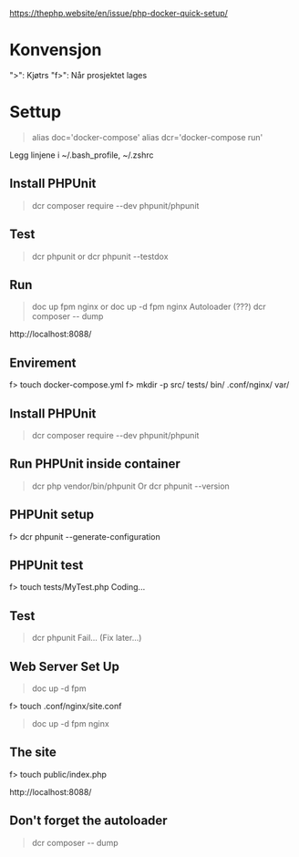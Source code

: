 
https://thephp.website/en/issue/php-docker-quick-setup/

# Konvensjon
">": Kjøtrs
"f>": Når prosjektet lages


# Settup

> alias doc='docker-compose'
> alias dcr='docker-compose run'

Legg linjene i ~/.bash_profile, ~/.zshrc 


## Install PHPUnit
> dcr composer require --dev phpunit/phpunit

## Test
> dcr phpunit
or
> dcr phpunit --testdox

## Run
> doc up fpm nginx
or
> doc up -d fpm nginx
Autoloader (???)
> dcr composer -- dump

http://localhost:8088/


## Envirement
f> touch docker-compose.yml
f> mkdir -p src/ tests/ bin/ .conf/nginx/ var/

## Install PHPUnit
> dcr composer require --dev phpunit/phpunit

## Run PHPUnit inside container
> dcr php vendor/bin/phpunit
Or
> dcr phpunit --version

## PHPUnit setup
f> dcr phpunit  --generate-configuration

## PHPUnit test
f> touch tests/MyTest.php
Coding...

## Test
> dcr phpunit
Fail... (Fix later...)

## Web Server Set Up
> doc up -d fpm 

f> touch .conf/nginx/site.conf

> doc up -d fpm nginx

## The site
f> touch public/index.php

http://localhost:8088/

## Don't forget the autoloader
> dcr composer -- dump